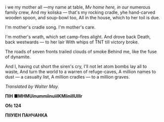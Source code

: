  
і  we my mother all —my  name  at table, _Mv_ _home here, in our_ numerous family crew, And my koliska — that's my rocking cradle, yhe hand-carved wooden spoon, and soup-bowl too, All in the house, which to her toil is due.

I'm mother's cradle song. I'm mother's care.

I'm mother's wrath, which set camp-fires alight. And drove back Death, back westwards — to her lair With whips of TNT till victory broke.

The roads of seven fronts trailed clouds of smoke Behind me, like the fuse of dynamite.

And I, having cut short the siren's cry, I'll not let atom bombs lay all to waste, And turn the world to a warren of refuge-caves, A million names to dust — a casualty list, A million cradles — to a million graves.

_Translated by Walter May._

**ПІН**  **■MHMUinummiinuiilKMlinillUlllr**

**Ofc  124**

**ПІІУІЕН ПАНЧАНКА**
